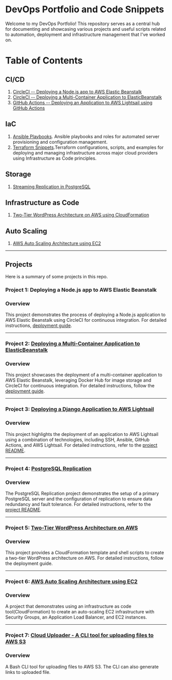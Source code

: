 # DevOps Portfolio and Code Snippets

Welcome to my DevOps Portfolio! This repository serves as a central hub for documenting and showcasing various projects and useful scripts related to automation, deployment and infrastructure management that I've worked on.

# Table of Contents

## CI/CD

1. [CircleCI -- Deploying a Node.js app to AWS Elastic Beanstalk](#project-1-deploying-a-nodejs-app-to-aws-elastic-beanstalk)
1. [CircleCI -- Deploying a Multi-Container Application to ElasticBeanstalk](#project-2-deploying-a-multi-container-application-to-elasticbeanstalk)
1. [GitHub Actions -- Deploying an Application to AWS Lightsail using GitHub Actions](#project-3-deploying-an-application-to-aws-lightsail)

## IaC

1. [Ansible Playbooks](./IaC/Ansible/README.md). Ansible playbooks and roles for automated server provisioning and configuration management.
1. [Terraform Snippets](./IaC/Terraform/README.md).Terraform configurations, scripts, and examples for deploying and managing infrastructure across major cloud providers using Infrastructure as Code principles.

## Storage

1. [Streaming Replication in PostgreSQL](#project-4-postgresql-replication)

## Infrastructure as Code

1. [Two-Tier WordPress Architecture on AWS using CloudFormation](#project-5-two-tier-wordpress-architecture-on-aws)

## Auto Scaling

1. [AWS Auto Scaling Architecture using EC2](#project-6-aws-auto-scaling-architecture-using-ec2)

---

## Projects

Here is a summary of some projects in this repo.

### Project 1: Deploying a Node.js app to AWS Elastic Beanstalk

### Overview

This project demonstrates the process of deploying a Node.js application to AWS Elastic Beanstalk using CircleCI for continuous integration. For detailed instructions, [deployment guide](CI_CD/CircleCI/README.md).

---

### Project 2: [Deploying a Multi-Container Application to ElasticBeanstalk](CI_CD/CircleCI/multi_container_deploy_config.yml)

### Overview

This project showcases the deployment of a multi-container application to AWS Elastic Beanstalk, leveraging Docker Hub for image storage and CircleCI for continuous integration. For detailed instructions, follow the [deployment guide](CI_CD/CircleCI/README.md).

---

### Project 3: [Deploying a Django Application to AWS Lightsail](CI_CD/Github_Actions/README.md)

### Overview

This project highlights the deployment of an application to AWS Lightsail using a combination of technologies, including SSH, Ansible, GitHub Actions, and AWS Lightsail. For detailed instructions, refer to the [project README](CI_CD/Github_Actions/README.md).

---

### Project 4: [PostgreSQL Replication](Storage/PostgreSQL/replication/README.md)

### Overview

The PostgreSQL Replication project demonstrates the setup of a primary PostgreSQL server and the configuration of replication to ensure data redundancy and fault tolerance. For detailed instructions, refer to the [project README](Storage/PostgreSQL/replication/README.md).

---

### Project 5: [Two-Tier WordPress Architecture on AWS](Wordpress/README.md)

### Overview

This project provides a CloudFormation template and shell scripts to create a two-tier WordPress architecture on AWS. For detailed instructions, follow the deployment guide.

---

### Project 6: [AWS Auto Scaling Architecture using EC2](LoadBalancing/README.md)

### Overview

A project that demonstrates using an infrastructure as code tool(CloudFormation) to create an auto-scaling EC2 infrastructure with Security Groups, an Application Load Balancer, and EC2 instances.

---

### Project 7: [Cloud Uploader - A CLI tool for uploading files to AWS S3](Scripts/Cloud_Uploader/README.md)

### Overview

A Bash CLI tool for uploading files to AWS S3. The CLI can also generate links to uploaded file.
